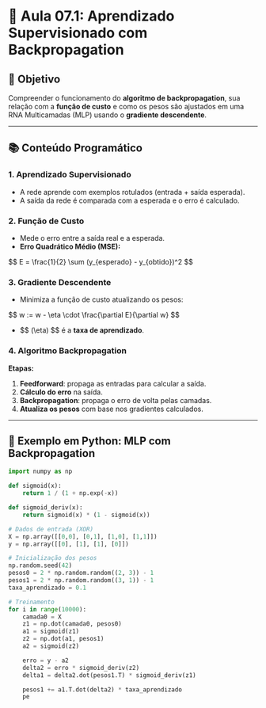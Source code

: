 # 🧠 Aula 07.1: Aprendizado Supervisionado com Backpropagation

## 🎯 Objetivo
Compreender o funcionamento do **algoritmo de backpropagation**, sua relação com a **função de custo** e como os pesos são ajustados em uma RNA Multicamadas (MLP) usando o **gradiente descendente**.

---

## 📚 Conteúdo Programático

### 1. Aprendizado Supervisionado
- A rede aprende com exemplos rotulados (entrada + saída esperada).
- A saída da rede é comparada com a esperada e o erro é calculado.

### 2. Função de Custo
- Mede o erro entre a saída real e a esperada.
- **Erro Quadrático Médio (MSE):**

\$$ E = \frac{1}{2} \sum (y_{esperado} - y_{obtido})^2 \$$

### 3. Gradiente Descendente
- Minimiza a função de custo atualizando os pesos:

\$$ w := w - \eta \cdot \frac{\partial E}{\partial w} \$$

- \$$ (\eta) \$$ é a **taxa de aprendizado**.

### 4. Algoritmo Backpropagation
**Etapas:**
1. **Feedforward**: propaga as entradas para calcular a saída.
2. **Cálculo do erro** na saída.
3. **Backpropagation**: propaga o erro de volta pelas camadas.
4. **Atualiza os pesos** com base nos gradientes calculados.

---

## 🔧 Exemplo em Python: MLP com Backpropagation

```python
import numpy as np

def sigmoid(x):
    return 1 / (1 + np.exp(-x))

def sigmoid_deriv(x):
    return sigmoid(x) * (1 - sigmoid(x))

# Dados de entrada (XOR)
X = np.array([[0,0], [0,1], [1,0], [1,1]])
y = np.array([[0], [1], [1], [0]])

# Inicialização dos pesos
np.random.seed(42)
pesos0 = 2 * np.random.random((2, 3)) - 1
pesos1 = 2 * np.random.random((3, 1)) - 1
taxa_aprendizado = 0.1

# Treinamento
for i in range(10000):
    camada0 = X
    z1 = np.dot(camada0, pesos0)
    a1 = sigmoid(z1)
    z2 = np.dot(a1, pesos1)
    a2 = sigmoid(z2)

    erro = y - a2
    delta2 = erro * sigmoid_deriv(z2)
    delta1 = delta2.dot(pesos1.T) * sigmoid_deriv(z1)

    pesos1 += a1.T.dot(delta2) * taxa_aprendizado
    pe
